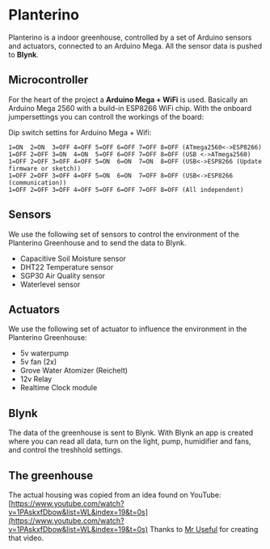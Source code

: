 # Planterino

Planterino is a indoor greenhouse, controlled by a set of Arduino sensors and actuators, connected to an Arduino Mega. All the sensor data is pushed to **Blynk**.

## Microcontroller

For the heart of the project a **Arduino Mega + WiFi** is used. Basically an Arduino Mega 2560 with a build-in ESP8266 WiFi chip. 
With the onboard jumpersettings you can controll the workings of the board:

Dip switch settins for Arduino Mega + Wifi:

    1=ON  2=ON  3=OFF 4=OFF 5=OFF 6=OFF 7=OFF 8=OFF (ATmega2560<->ESP8266)
    1=OFF 2=OFF 3=ON  4=ON  5=OFF 6=OFF 7=OFF 8=OFF (USB <->ATmega2560)
    1=OFF 2=OFF 3=OFF 4=OFF 5=ON  6=ON  7=ON  8=OFF (USB<->ESP8266 (Update firmware or sketch))
    1=OFF 2=OFF 3=OFF 4=OFF 5=ON  6=ON  7=OFF 8=OFF (USB<->ESP8266 (communication))
    1=OFF 2=OFF 3=OFF 4=OFF 5=OFF 6=OFF 7=OFF 8=OFF (All independent)

## Sensors

We use the following set of sensors to control the environment of the Planterino Greenhouse and to send the data to Blynk.

 - Capacitive Soil Moisture sensor
 - DHT22 Temperature sensor
 - SGP30 Air Quality sensor
 - Waterlevel sensor

## Actuators

We use the following set of actuator to influence the environment in the Planterino Greenhouse:

 - 5v waterpump
 - 5v fan (2x)
 - Grove Water Atomizer (Reichelt)
 - 12v Relay
 - Realtime Clock module

## Blynk
The data of the greenhouse is sent to Blynk.
With Blynk an app is created where you can read all data, turn on the light, pump, humidifier and fans, and control the treshhold settings.

## The greenhouse
The actual housing was copied from an idea found on YouTube:
[https://www.youtube.com/watch?v=1PAskxfDbow&list=WL&index=19&t=0s](https://www.youtube.com/watch?v=1PAskxfDbow&list=WL&index=19&t=0s)
Thanks to [Mr Useful](https://www.youtube.com/channel/UCb23xsrNokj8V6tv1g3nxeA) for creating that video.
